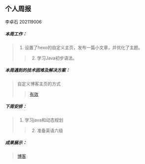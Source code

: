 ## 个人周报

李卓石 202119006

##### 本周工作：

>1. 设置了hexo的自定义主页，发布一篇小文章，并优化了主题。
>>2. 学习Java初步语法。

##### 本周遇到的技术困难及解决方案：

>自定义博客主页的方式
>>[有效](https://qingchen1995.gitee.io/2021/10/20/2110-Change-Blog-Index/)

##### 下周安排：

>1. 学习java和动态规划
>>2. 准备英语六级

##### 成果展示：
>[博客](https://zhuoshi--li.gitee.io)



